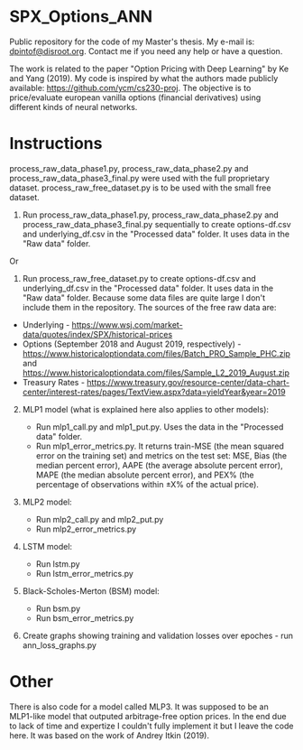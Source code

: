 # SPX_Options_ANN
Public repository for the code of my Master's thesis. My e-mail is: dpintof@disroot.org. Contact me if you need any help or have a question.

The work is related to the paper "Option Pricing with Deep Learning" by Ke and Yang (2019). My code is inspired by what the authors made publicly available: https://github.com/ycm/cs230-proj. The objective is to price/evaluate european vanilla options (financial derivatives) using different kinds of neural networks. 

# Instructions
process_raw_data_phase1.py, process_raw_data_phase2.py and process_raw_data_phase3_final.py were used with the full proprietary dataset. 
process_raw_free_dataset.py is to be used with the small free dataset.

1. Run process_raw_data_phase1.py, process_raw_data_phase2.py and process_raw_data_phase3_final.py sequentially to create options-df.csv and underlying_df.csv in the "Processed data" folder. It uses data in the "Raw data" folder.

Or

1. Run process_raw_free_dataset.py to create options-df.csv and underlying_df.csv in the "Processed data" folder. It uses data in the "Raw data" folder. Because some data files are quite large I don't include them in the repository. The sources of the free raw data are:
  * Underlying - https://www.wsj.com/market-data/quotes/index/SPX/historical-prices
  * Options (September 2018 and August 2019, respectively) - https://www.historicaloptiondata.com/files/Batch_PRO_Sample_PHC.zip and https://www.historicaloptiondata.com/files/Sample_L2_2019_August.zip
  * Treasury Rates - https://www.treasury.gov/resource-center/data-chart-center/interest-rates/pages/TextView.aspx?data=yieldYear&year=2019

2. MLP1 model (what is explained here also applies to other models): 
   * Run mlp1_call.py and mlp1_put.py. Uses the data in the "Processed data" folder.
   * Run mlp1_error_metrics.py. It returns train-MSE (the mean squared error on the training set) and metrics on the test set: MSE, Bias (the median percent error), AAPE (the average absolute percent error), MAPE (the median absolute percent error), and PEX% (the percentage of observations within ±X% of the actual price).

3. MLP2 model: 
   * Run mlp2_call.py and mlp2_put.py
   * Run mlp2_error_metrics.py

4. LSTM model:
   * Run lstm.py
   * Run lstm_error_metrics.py

5. Black-Scholes-Merton (BSM) model:
   * Run bsm.py
   * Run bsm_error_metrics.py

6. Create graphs showing training and validation losses over epoches - run ann_loss_graphs.py

# Other
There is also code for a model called MLP3. It was supposed to be an MLP1-like model that outputed arbitrage-free option prices. In the end due to lack of time and expertize I couldn't fully implement it but I leave the code here. It was based on the work of Andrey Itkin (2019).
